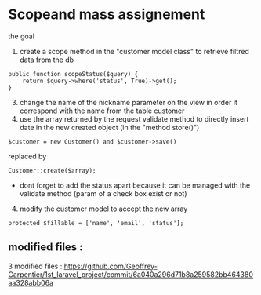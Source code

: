 
# Scopeand mass assignement

the goal 

1) create a scope method in the "customer model class" to retrieve filtred data from the db
~~~
public function scopeStatus($query) {
    return $query->where('status', True)->get();
}
~~~
3) change the name of the nickname parameter on the view in order it correspond with the name from the table customer
4) use the array returned by the request validate method to directly insert date in the new created object (in the "method store()")
~~~
$customer = new Customer() and $customer->save()
~~~
replaced by
~~~
Customer::create($array);
~~~
- dont forget to add the status apart because it can be managed with the validate method (param of a check box exist or not)
4) modify the customer model to accept the new array
~~~
protected $fillable = ['name', 'email', 'status'];
~~~

modified files :
----------------

3 modified files : https://github.com/Geoffrey-Carpentier/1st_laravel_project/commit/6a040a296d71b8a259582bb464380aa328abb06a



